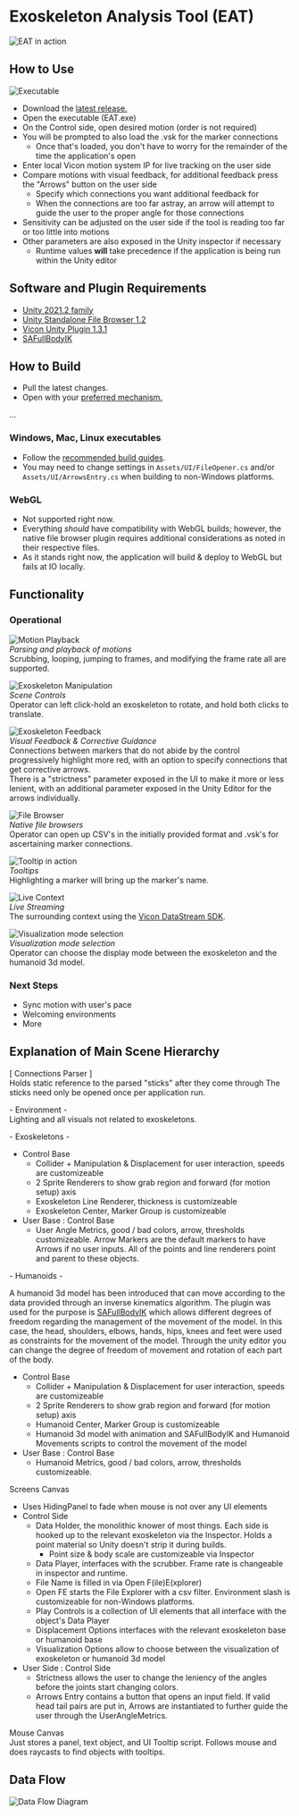 ﻿# Exoskeleton Analysis Tool (EAT)  

![EAT in action](README/gifs/demo_squats.gif)  

## How to Use

![Executable](README/images/executable.png)

- Download the [latest release.](https://github.com/pizzatree/EVL-RRL-Exoskeleton/releases)  
- Open the executable (EAT.exe)
- On the Control side, open desired motion (order is not required)
- You will be prompted to also load the .vsk for the  marker connections
  - Once that's loaded, you don't have to worry for the remainder of the time the application's open  
- Enter local Vicon motion system IP for live tracking on the user side
- Compare motions with visual feedback, for additional feedback press the "Arrows" button on the user side
  - Specify which connections you want additional feedback for
  - When the connections are too far astray, an arrow will attempt to guide the user to the proper angle for those connections  
- Sensitivity can be adjusted on the user side if the tool is reading too far or too little into motions
- Other parameters are also exposed in the Unity inspector if necessary
  - Runtime values **will** take precedence if the application is being run within the Unity editor

## Software and Plugin Requirements  

- [Unity 2021.2 family](https://unity3d.com/get-unity/download/archive)  
- [Unity Standalone File Browser 1.2](https://github.com/gkngkc/UnityStandaloneFileBrowser)  
- [Vicon Unity Plugin 1.3.1](https://www.vicon.com/software/third-party/unity/)  
- [SAFullBodyIK](https://www.github.com/Stereoarts/SAFullBodyIK)  

## How to Build  

- Pull the latest changes.
- Open with your [preferred mechanism.](https://docs.unity3d.com/2021.2/Documentation/Manual/GettingStartedOpeningProjects.html)

...  

### Windows, Mac, Linux executables  

- Follow the [recommended build guides](https://docs.unity3d.com/2021.2/Documentation/Manual/PlatformSpecific.html).  
- You may need to change settings in `Assets/UI/FileOpener.cs` and/or `Assets/UI/ArrowsEntry.cs` when building to non-Windows platforms.

### WebGL  

- Not supported right now.  
- Everything *should* have compatibility with WebGL builds; however, the native file browser plugin requires additional considerations as noted in their respective files.  
- As it stands right now, the application will build & deploy to WebGL but fails at IO locally.  

## Functionality  

### Operational

![Motion Playback](README/gifs/demo_basicmotion.gif)  
*Parsing and playback of motions*  
Scrubbing, looping, jumping to frames, and modifying the frame rate all are supported.  

![Exoskeleton Manipulation](README/gifs/demo_exomanipulation.gif)  
*Scene Controls*  
Operator can left click-hold an exoskeleton to rotate, and hold both clicks to translate.

![Exoskeleton Feedback](README/gifs/demo_visualfeedback.gif)  
*Visual Feedback & Corrective Guidance*  
Connections between markers that do not abide by the control progressively highlight more red, with an option to specify connections that get corrective arrows.  
There is a "strictness" parameter exposed in the UI to make it more or less lenient, with an additional parameter exposed in the Unity Editor for the arrows individually.

![File Browser](README/gifs/demo_IO.gif)  
*Native file browsers*  
Operator can open up CSV's in the initially provided format and .vsk's for ascertaining marker connections.  

![Tooltip in action](README/gifs/demo_tooltips.gif)  
*Tooltips*  
Highlighting a marker will bring up the marker's name.  

![Live Context](README/gifs/demo_livecontext.gif)  
*Live Streaming*  
The surrounding context using the [Vicon DataStream SDK](#software-and-plugin-requirements).  

![Visualization mode selection](README/gifs/demo_visualizationmode.gif)  
*Visualization mode selection*  
Operator can choose the display mode between the exoskeleton and the humanoid 3d model.  

### Next Steps  

- Sync motion with user's pace
- Welcoming environments
- More  

## Explanation of Main Scene Hierarchy  

[ Connections Parser ]  
Holds static reference to the parsed "sticks" after they come through
The sticks need only be opened once per application run.

\- Environment -  
Lighting and all visuals not related to exoskeletons.

\- Exoskeletons -

- Control Base
  - Collider + Manipulation & Displacement for user interaction, speeds are customizeable
  - 2 Sprite Renderers to show grab region and forward (for motion setup) axis
  - Exoskeleton Line Renderer, thickness is customizeable
  - Exoskeleton Center, Marker Group is customizeable
- User Base : Control Base
  - User Angle Metrics, good / bad colors, arrow, thresholds customizeable. Arrow Markers are the default markers to have Arrows if no user inputs.
All of the points and line renderers point and parent to these objects.

\- Humanoids -

A humanoid 3d model has been introduced that can move according to the data provided through an inverse kinematics algorithm. The plugin was used for the purpose is [SAFullBodyIK](https://www.github.com/Stereoarts/SAFullBodyIK) which allows different degrees of freedom regarding the management of the movement of the model. In this case, the head, shoulders, elbows, hands, hips, knees and feet were used as constraints for the movement of the model. Through the unity editor you can change the degree of freedom of movement and rotation of each part of the body.

- Control Base
  - Collider + Manipulation & Displacement for user interaction, speeds are customizeable
  - 2 Sprite Renderers to show grab region and forward (for motion setup) axis
  - Humanoid Center, Marker Group is customizeable
  - Humanoid 3d model with animation and SAFullBodyIK and Humanoid Movements scripts to control the movement of the model
- User Base : Control Base
  - Humanoid Metrics, good / bad colors, arrow, thresholds customizeable. 

Screens Canvas  

- Uses HidingPanel to fade when mouse is not over any UI elements
- Control Side
  - Data Holder, the monolithic knower of most things. Each side is hooked up to the relevant exoskeleton via the Inspector. Holds a point material so Unity doesn't strip it during builds.
    - Point size & body scale are customizeable via Inspector
  - Data Player, interfaces with the scrubber. Frame rate is changeable in inspector and runtime.
  - File Name is filled in via Open F(ile)E(xplorer)
  - Open FE starts the File Explorer with a csv filter. Environment slash is customizeable for non-Windows platforms.
  - Play Controls is a collection of UI elements that all interface with the object's Data Player
  - Displacement Options interfaces with the relevant exoskeleton base or humanoid base
  - Visualization Options allow to choose between the visualization of exoskeleton or humanoid 3d model
- User Side : Control Side
  - Strictness allows the user to change the leniency of the angles before the joints start changing colors.
  - Arrows Entry contains a button that opens an input field. If valid head tail pairs are put in, Arrows are instantiated to further guide the user through the UserAngleMetrics.

Mouse Canvas  
Just stores a panel, text object, and UI Tooltip script. Follows mouse and does raycasts to find objects with tooltips.  

## Data Flow  

![Data Flow Diagram](README/images/dataflow.png)  
